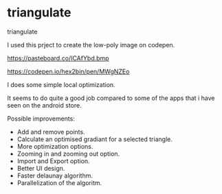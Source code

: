 # triangulate
triangulate

I used this prject to create the low-poly image on codepen.

https://pasteboard.co/ICAfYbd.bmp

https://codepen.io/hex2bin/pen/MWgNZEo

I does some simple local optimization.

It seems to do quite a good job compared to some of the apps that i have seen on the android store.

Possible improvements:

* Add and remove points.
* Calculate an optimised gradiant for a selected triangle.
* More optimization options.
* Zooming in and zooming out option.
* Import and Export option.
* Better UI design.
* Faster delaunay algorithm.
* Parallelization of the algoritm. 
